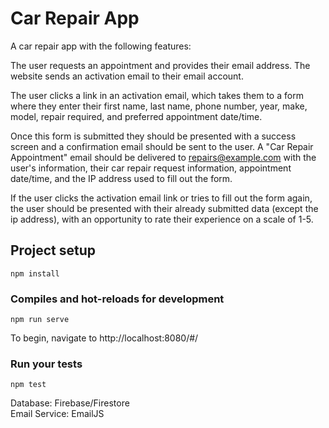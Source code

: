 # Car Repair App
A car repair app with the following features: 

The user requests an appointment and provides their email address.  The website sends an activation email to their email account.

The user clicks a link in an activation email, which takes them to a form where they enter their first name, last name, phone number, year, make, model, repair required, and preferred appointment date/time.  

Once this form is submitted they should be presented with a success screen and a confirmation email should be sent to the user. A "Car Repair Appointment" email should be delivered to repairs@example.com with the user's information, their car repair request information, appointment date/time, and the IP address used to fill out the form.

If the user clicks the activation email link or tries to fill out the form again, the user should be presented with their already submitted data (except the ip address), with an opportunity to rate their experience on a scale of 1-5.

## Project setup
```
npm install
```

### Compiles and hot-reloads for development
```
npm run serve
```
To begin, navigate to http://localhost:8080/#/

### Run your tests
```
npm test
```

Database: Firebase/Firestore  
Email Service: EmailJS
